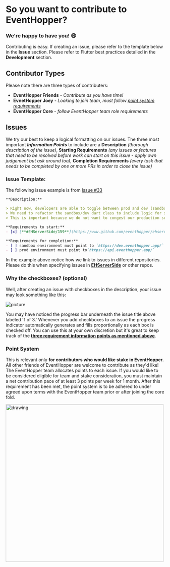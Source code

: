 # So you want to contribute to EventHopper?

### We're happy to have you! :smile:

Contributing is easy. If creating an issue, please refer to the template below in the **Issue** section. Please refer to Flutter best practices detailed in the **Development** section.

## Contributor Types

Please note there are three types of contributers:
- **EventHopper Friends** - _Contribute as you have time!_
- **EvnetHopper Joey** - _Looking to join team, must follow [point system requirements](https://github.com/EventHopper/EHFlutter/blob/beta/CONTRIBUTING.md#point-system)_
- **EventHopper Core** - _follow EventHopper team role requirements_

## Issues

We try our best to keep a logical formatting on our issues. The three most important _**Information Points**_ to include are a **Description** _(thorough description of the issue)_, **Starting Requirements** _(any issues or features that need to be resolved before work can start on this issue - apply own judgement but ask around too)_, **Completion Requirements** _(every task that needs to be completed by one or more PRs in order to close the issue)_

### Issue Template:
The following issue example is from [Issue #33](https://www.github.com/eventhopper/EHFlutter/issues/33)
``` markdown
**Description:**

> Right now, developers are able to toggle between prod and dev (sandbox) environment.
> We need to refactor the sandbox/dev dart class to include logic for switching between the api and dev CNAMEs.
> This is important because we do not want to congest our production server once we initiate deployment.

**Requirements to start:** 
- [x] [**#EHServerSide/159**](https://www.github.com/eventhopper/ehserverside/issues/159)

**Requirements for completion:**
- [ ] sandbox environment must point to `https://dev.eventhopper.app/`
- [ ] prod environment must point to`https://api.eventhopper.app/`

```

In the example above notice how we link to issues in different repositories. Please do this when specifying issues in [**EHServerSide**](https://www.github.com/EventHopper/EHServerSide) or other repos.

### Why the checkboxes? (optional)
Well, after creating an issue with checkboxes in the description, your issue may look something like this:

![picture](https://user-images.githubusercontent.com/24496327/96217210-1dff4100-0f50-11eb-83e0-35ca731b4047.png)

You may have noticed the progress bar underneath the issue title above labeled '1 of 3.'
Whenever you add checkboxes to an issue the progress indicator automatically generates and fills proportionally as each box is checked off. You can use this at your own discretion but it's great to keep track of the **[three requirement information points as mentioned above](https://github.com/EventHopper/EHFlutter/blob/beta/CONTRIBUTING.md#issues)**.


### Point System

This is relevant only **for contributors who would like stake in EventHopper.** All other friends of EventHopper are welcome to contribute as they'd like! The EventHopper team allocates points to each issue. If you would like to be considered eligible for team and stake consideration, you must maintain a net contribution pace of at least 3 points per week for 1 month. After this requirement has been met, the point system is to be adhered to under agreed upon terms with the EventHopper team prior or after joining the core fold. 

<img src="https://user-images.githubusercontent.com/24496327/96217438-9403a800-0f50-11eb-81d5-40e92b256ed8.png" alt="drawing" width="500"/>
